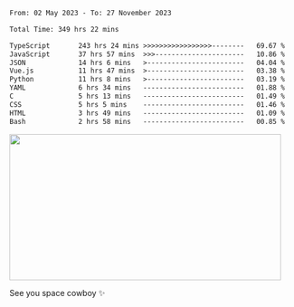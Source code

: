 
 <!--START_SECTION:waka-->

```txt
From: 02 May 2023 - To: 27 November 2023

Total Time: 349 hrs 22 mins

TypeScript       243 hrs 24 mins >>>>>>>>>>>>>>>>>--------   69.67 %
JavaScript       37 hrs 57 mins  >>>----------------------   10.86 %
JSON             14 hrs 6 mins   >------------------------   04.04 %
Vue.js           11 hrs 47 mins  >------------------------   03.38 %
Python           11 hrs 8 mins   >------------------------   03.19 %
YAML             6 hrs 34 mins   -------------------------   01.88 %
C                5 hrs 13 mins   -------------------------   01.49 %
CSS              5 hrs 5 mins    -------------------------   01.46 %
HTML             3 hrs 49 mins   -------------------------   01.09 %
Bash             2 hrs 58 mins   -------------------------   00.85 %
```

<!--END_SECTION:waka-->
 
 
 <!--
 <p align="center">
           <img src="https://wakatime.com/share/@b21fb822-1b1e-4a56-b3ac-d647f03795fd/3d8fc332-54a6-4d29-9469-965955d6e018.svg"/>
 </p>
 <p align="center">
  <img src="https://wakatime.com/share/@b21fb822-1b1e-4a56-b3ac-d647f03795fd/5d7b153c-4137-40c1-8270-25e516f9619c.svg"/>
 </p>
 -->
 <div style="display: flex; width: 100%; align-items:center;">
   <img align="center" src="https://media.giphy.com/media/11KzOet1ElBDz2/giphy.gif" width="480" height="258" /> 

 </div>

See you space cowboy ✨ 


 

